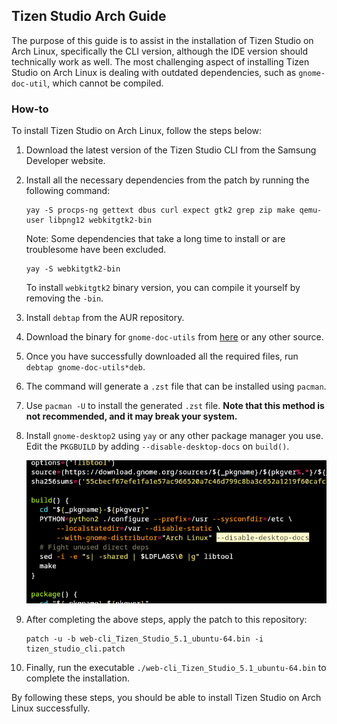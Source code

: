## Tizen Studio Arch Guide

The purpose of this guide is to assist in the installation of Tizen Studio on Arch Linux, specifically the CLI version, although the IDE version should technically work as well. The most challenging aspect of installing Tizen Studio on Arch Linux is dealing with outdated dependencies, such as `gnome-doc-util`, which cannot be compiled.

### How-to
To install Tizen Studio on Arch Linux, follow the steps below:

1. Download the latest version of the Tizen Studio CLI from the Samsung Developer website.
2. Install all the necessary dependencies from the patch by running the following command:

   ```
   yay -S procps-ng gettext dbus curl expect gtk2 grep zip make qemu-user libpng12 webkitgtk2-bin
   ```
   Note: Some dependencies that take a long time to install or are troublesome have been excluded.

   ```
   yay -S webkitgtk2-bin
   ```
   To install `webkitgtk2` binary version, you can compile it yourself by removing the `-bin`.
   
3. Install `debtap` from the AUR repository. 
4. Download the binary for `gnome-doc-utils` from [here](https://packages.ubuntu.com/bionic/gnome-doc-utils) or any other source.
5. Once you have successfully downloaded all the required files, run `debtap gnome-doc-utils*deb`.
6. The command will generate a `.zst` file that can be installed using `pacman`. 
7. Use `pacman -U` to install the generated `.zst` file. **Note that this method is not recommended, and it may break your system.**
8. Install `gnome-desktop2` using `yay` or any other package manager you use. Edit the `PKGBUILD` by adding `--disable-desktop-docs` on `build()`.

   ![](./readme/gnome_desktop2.png)

9. After completing the above steps, apply the patch to this repository:

   ```
   patch -u -b web-cli_Tizen_Studio_5.1_ubuntu-64.bin -i tizen_studio_cli.patch
   ```

10. Finally, run the executable `./web-cli_Tizen_Studio_5.1_ubuntu-64.bin` to complete the installation.

By following these steps, you should be able to install Tizen Studio on Arch Linux successfully.